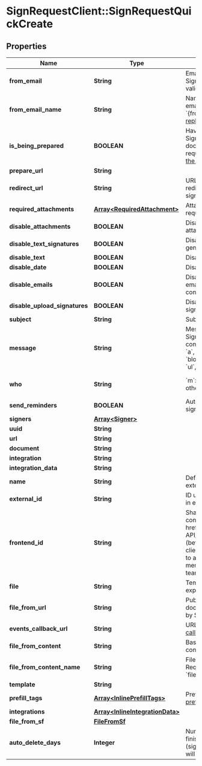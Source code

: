 # SignRequestClient::SignRequestQuickCreate

## Properties
Name | Type | Description | Notes
------------ | ------------- | ------------- | -------------
**from_email** | **String** | Email of user sending the SignRequest (must be a validated email) | [optional] 
**from_email_name** | **String** | Name to be used in the &#x60;From&#x60; email header, e.g. &#x60;{from_email_name} &lt;no-reply@signrequest.com&gt;&#x60; | [optional] 
**is_being_prepared** | **BOOLEAN** | Have the sender of a SignRequest prepare the document before sending the request out, see: [prepare using the web interface](#section/Preparing-a-document/Prepare-using-the-web-interface) | [optional] 
**prepare_url** | **String** |  | [optional] 
**redirect_url** | **String** | URL at which SignRequest will redirect to when a document is signed | [optional] 
**required_attachments** | [**Array&lt;RequiredAttachment&gt;**](RequiredAttachment.md) | Attachments that signers are required to upload | [optional] 
**disable_attachments** | **BOOLEAN** | Disable uploading/adding of attachments | [optional] 
**disable_text_signatures** | **BOOLEAN** | Disable usage of signatures generated by typing (text) | [optional] 
**disable_text** | **BOOLEAN** | Disable adding of text | [optional] 
**disable_date** | **BOOLEAN** | Disable adding of dates | [optional] 
**disable_emails** | **BOOLEAN** | Disable all SignRequest status emails as well as the email that contains the signed documents | [optional] 
**disable_upload_signatures** | **BOOLEAN** | Disable usage of uploaded signatures (images) | [optional] 
**subject** | **String** | Subject of SignRequest email | [optional] 
**message** | **String** | Message to include in SignRequest email, may contain the following html tags: &#x60;a&#x60;, &#x60;abbr&#x60;, &#x60;acronym&#x60;, &#x60;b&#x60;, &#x60;blockquote&#x60;, &#x60;code&#x60;, &#x60;em&#x60;, &#x60;i&#x60;, &#x60;ul&#x60;, &#x60;li&#x60;, &#x60;ol&#x60;, and &#x60;strong&#x60; | [optional] 
**who** | **String** | &#x60;m&#x60;: only me, &#x60;mo&#x60;: me and others, &#x60;o&#x60;: only others | [optional] [default to &quot;o&quot;]
**send_reminders** | **BOOLEAN** | Automatically remind signers to sign a document | [optional] 
**signers** | [**Array&lt;Signer&gt;**](Signer.md) |  | 
**uuid** | **String** |  | [optional] 
**url** | **String** |  | [optional] 
**document** | **String** |  | [optional] 
**integration** | **String** |  | [optional] 
**integration_data** | **String** |  | [optional] 
**name** | **String** | Defaults to filename, including extension | [optional] 
**external_id** | **String** | ID used to reference document in external system | [optional] 
**frontend_id** | **String** | Shared secret used in conjunction with &lt;a href&#x3D;\&quot;#section/Frontend-API/SignRequest-js-client-(beta)\&quot;&gt;SignRequest-js client&lt;/a&gt; to grant user access to a document that&#39;s not a member of the document&#39;s team | [optional] 
**file** | **String** | Temporary URL to original file, expires in five minutes | [optional] 
**file_from_url** | **String** | Publicly accessible URL of document to be downloaded by SignRequest | [optional] 
**events_callback_url** | **String** | URL at which to receive [event callbacks](#section/Events/Events-callback) for this document | [optional] 
**file_from_content** | **String** | Base64 encoded document content | [optional] 
**file_from_content_name** | **String** | Filename, including extension. Required when using &#x60;file_from_content&#x60;. | [optional] 
**template** | **String** |  | [optional] 
**prefill_tags** | [**Array&lt;InlinePrefillTags&gt;**](InlinePrefillTags.md) | Prefill signer input data, see [prefill tags](#section/Preparing-a-document/Prefill-tags-templates) | [optional] 
**integrations** | [**Array&lt;InlineIntegrationData&gt;**](InlineIntegrationData.md) |  | [optional] 
**file_from_sf** | [**FileFromSf**](FileFromSf.md) |  | [optional] 
**auto_delete_days** | **Integer** | Number of days after which a finished document (signed/cancelled/declined) will be automatically deleted | [optional] 


